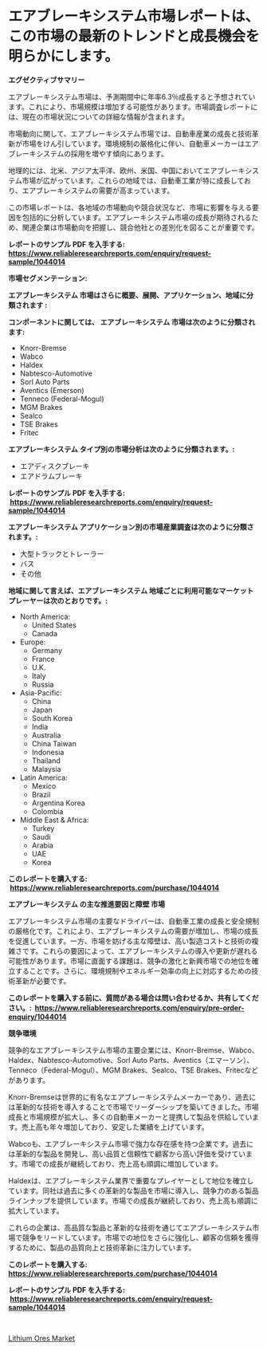 <p><h1>エアブレーキシステム市場レポートは、この市場の最新のトレンドと成長機会を明らかにします。</h1></p><p><strong>エグゼクティブサマリー</strong></p>
<p><p>エアブレーキシステム市場は、予測期間中に年率6.3％成長すると予想されています。これにより、市場規模は増加する可能性があります。市場調査レポートには、現在の市場状況についての詳細な情報が含まれます。</p><p>市場動向に関して、エアブレーキシステム市場では、自動車産業の成長と技術革新が市場をけん引しています。環境規制の厳格化に伴い、自動車メーカーはエアブレーキシステムの採用を増やす傾向にあります。</p><p>地理的には、北米、アジア太平洋、欧州、米国、中国においてエアブレーキシステム市場が広がっています。これらの地域では、自動車工業が特に成長しており、エアブレーキシステムの需要が高まっています。</p><p>この市場レポートは、各地域の市場動向や競合状況など、市場に影響を与える要因を包括的に分析しています。エアブレーキシステム市場の成長が期待されるため、関連企業は市場動向を把握し、競合他社との差別化を図ることが重要です。</p></p>
<p><strong>レポートのサンプル PDF を入手する: <a href="https://www.reliableresearchreports.com/enquiry/request-sample/1044014">https://www.reliableresearchreports.com/enquiry/request-sample/1044014</a></strong></p>
<p><strong>市場セグメンテーション:</strong></p>
<p><strong> エアブレーキシステム 市場はさらに概要、展開、アプリケーション、地域に分類されます :</strong></p>
<p><strong>コンポーネントに関しては、 エアブレーキシステム 市場は次のように分類されます: &nbsp;</strong></p>
<p><ul><li>Knorr-Bremse</li><li>Wabco</li><li>Haldex</li><li>Nabtesco-Automotive</li><li>Sorl Auto Parts</li><li>Aventics (Emerson)</li><li>Tenneco (Federal-Mogul)</li><li>MGM Brakes</li><li>Sealco</li><li>TSE Brakes</li><li>Fritec</li></ul></p>
<p><strong> エアブレーキシステム タイプ別の市場分析は次のように分類されます。:</strong></p>
<p><ul><li>エアディスクブレーキ</li><li>エアドラムブレーキ</li></ul></p>
<p><strong>レポートのサンプル PDF を入手する: &nbsp;<a href="https://www.reliableresearchreports.com/enquiry/request-sample/1044014">https://www.reliableresearchreports.com/enquiry/request-sample/1044014</a></strong></p>
<p><strong> エアブレーキシステム アプリケーション別の市場産業調査は次のように分類されます。:</strong></p>
<p><ul><li>大型トラックとトレーラー</li><li>バス</li><li>その他</li></ul></p>
<p><strong>地域に関して言えば、エアブレーキシステム 地域ごとに利用可能なマーケットプレーヤーは次のとおりです。:</strong></p>
<p><ul>
    <li>
        North America:
        <ul>
            <li>United States</li>
            <li>Canada</li>
        </ul>
    </li>
    <li>
        Europe:
        <ul>
            <li>Germany</li>
            <li>France</li>
            <li>U.K.</li>
            <li>Italy</li>
            <li>Russia</li>
        </ul>
    </li>
    <li>
        Asia-Pacific:
        <ul>
            <li>China</li>
            <li>Japan</li>
            <li>South Korea</li>
            <li>India</li>
            <li>Australia</li>
            <li>China Taiwan</li>
            <li>Indonesia</li>
            <li>Thailand</li>
            <li>Malaysia</li>
        </ul>
    </li>
    <li>
        Latin America:
        <ul>
            <li>Mexico</li>
            <li>Brazil</li>
            <li>Argentina Korea</li>
            <li>Colombia</li>
        </ul>
    </li>
    <li>
        Middle East & Africa:
        <ul>
            <li>Turkey</li>
            <li>Saudi</li>
            <li>Arabia</li>
            <li>UAE</li>
            <li>Korea</li>
        </ul>
    </li>
    </ul></p>
<p><strong>このレポートを購入する: &nbsp;<a href="https://www.reliableresearchreports.com/purchase/1044014">https://www.reliableresearchreports.com/purchase/1044014</a></strong></p>
<p><strong>エアブレーキシステム の主な推進要因と障壁 市場</strong></p>
<p><p>エアブレーキシステム市場の主要なドライバーは、自動車工業の成長と安全規制の厳格化です。これにより、エアブレーキシステムの需要が増加し、市場の成長を促進しています。一方、市場を妨げる主な障壁は、高い製造コストと技術の複雑さです。これらの要因によって、エアブレーキシステムの導入や更新が遅れる可能性があります。市場に直面する課題は、競争の激化と新興市場での地位を確立することです。さらに、環境規制やエネルギー効率の向上に対応するための技術革新が必要です。</p></p>
<p><strong>このレポートを購入する前に、質問がある場合は問い合わせるか、共有してください。:&nbsp; <a href="https://www.reliableresearchreports.com/enquiry/pre-order-enquiry/1044014">https://www.reliableresearchreports.com/enquiry/pre-order-enquiry/1044014</a></strong></p>
<p><strong>競争環境</strong></p>
<p><p>競争的なエアブレーキシステム市場の主要企業には、Knorr-Bremse、Wabco、Haldex、Nabtesco-Automotive、Sorl Auto Parts、Aventics（エマーソン）、Tenneco（Federal-Mogul）、MGM Brakes、Sealco、TSE Brakes、Fritecなどがあります。</p><p>Knorr-Bremseは世界的に有名なエアブレーキシステムメーカーであり、過去には革新的な技術を導入することで市場でリーダーシップを築いてきました。市場成長と市場規模が拡大し、多くの自動車メーカーと提携して製品を供給しています。売上高も年々増加しており、安定した業績を上げています。</p><p>Wabcoも、エアブレーキシステム市場で強力な存在感を持つ企業です。過去には革新的な製品を開発し、高い品質と信頼性で顧客から高い評価を受けています。市場での成長が継続しており、売上高も順調に増加しています。</p><p>Haldexは、エアブレーキシステム業界で重要なプレイヤーとして地位を確立しています。同社は過去に多くの革新的な製品を市場に導入し、競争力のある製品ラインナップを提供しています。市場での成長が継続しており、売上高も順調に拡大しています。</p><p>これらの企業は、高品質な製品と革新的な技術を通じてエアブレーキシステム市場で競争をリードしています。市場での地位をさらに強化し、顧客の信頼を獲得するために、製品の品質向上と技術革新に注力しています。</p></p>
<p><strong>このレポートを購入する: &nbsp; <a href="https://www.reliableresearchreports.com/purchase/1044014">https://www.reliableresearchreports.com/purchase/1044014</a></strong></p>
<p><strong>レポートのサンプル PDF を入手する: &nbsp;<a href="https://www.reliableresearchreports.com/enquiry/request-sample/1044014">https://www.reliableresearchreports.com/enquiry/request-sample/1044014</a></strong><strong></strong></p>
<p>&nbsp;</p>
<p><p><a href="https://full-wildebeest-80b.notion.site/Lithium-Ores-Market-Size-Reflecting-a-Forecast-Till-2031-Market-By-Type-By-Application-and-By-Geog-09456c0a2e6941b6b806fa0838929200">Lithium Ores Market</a></p></p>